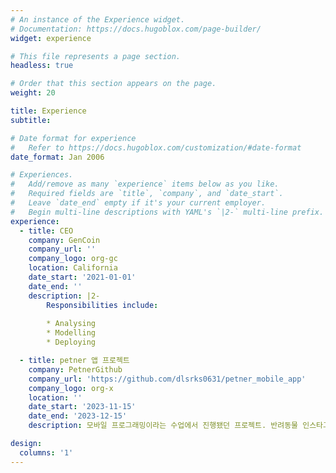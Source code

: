 ```yaml
---
# An instance of the Experience widget.
# Documentation: https://docs.hugoblox.com/page-builder/
widget: experience

# This file represents a page section.
headless: true

# Order that this section appears on the page.
weight: 20

title: Experience
subtitle:

# Date format for experience
#   Refer to https://docs.hugoblox.com/customization/#date-format
date_format: Jan 2006

# Experiences.
#   Add/remove as many `experience` items below as you like.
#   Required fields are `title`, `company`, and `date_start`.
#   Leave `date_end` empty if it's your current employer.
#   Begin multi-line descriptions with YAML's `|2-` multi-line prefix.
experience:
  - title: CEO
    company: GenCoin
    company_url: ''
    company_logo: org-gc
    location: California
    date_start: '2021-01-01'
    date_end: ''
    description: |2-
        Responsibilities include:
        
        * Analysing
        * Modelling
        * Deploying

  - title: petner 앱 프로젝트
    company: PetnerGithub
    company_url: 'https://github.com/dlsrks0631/petner_mobile_app'
    company_logo: org-x
    location: ''
    date_start: '2023-11-15'
    date_end: '2023-12-15'
    description: 모바일 프로그래밍이라는 수업에서 진행됐던 프로젝트. 반려동물 인스타그램을 기반으로 같이 산책할 사람을 찾아주는 앱. 저는 여기서 지도와 관련된 부분을 담당했습니다.

design:
  columns: '1'
---
```

